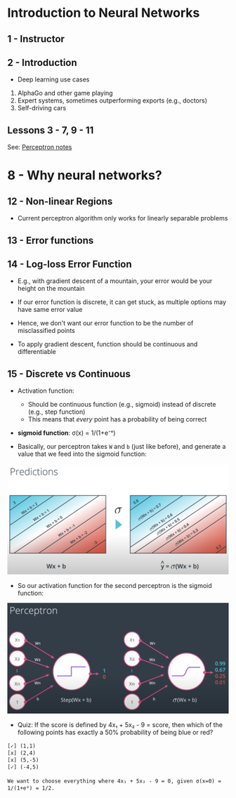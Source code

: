 # Introduction to Neural Networks

## 1 - Instructor

## 2 - Introduction

* Deep learning use cases
1. AlphaGo and other game playing
1. Expert systems, sometimes outperforming exports (e.g., doctors)
1. Self-driving cars

## Lessons 3 - 7, 9 - 11
See: [Perceptron notes](../supervised-learning/perceptron)

# 8 - Why neural networks?

## 12 - Non-linear Regions

* Current perceptron algorithm only works for linearly separable problems

## 13 - Error functions

## 14 - Log-loss Error Function

* E.g., with gradient descent of a mountain, your error would be your height on the mountain

* If our error function is discrete, it can get stuck, as multiple options may have same error value

* Hence, we don't want our error function to be the number of misclassified points

* To apply gradient descent, function should be continuous and differentiable

## 15 - Discrete vs Continuous

* Activation function:
    - Should be continuous function (e.g., sigmoid) instead of discrete (e.g., step function)
    - This means that _every_ point has a probability of being correct

* **sigmoid function**: σ(x) = 1/(1+e⁻ˣ)

* Basically, our perceptron takes `W` and `b` (just like before), and generate a value that we feed into the sigmoid function:

![](images/sigmoid-01.png)

* So our activation function for the second perceptron is the sigmoid function:

![](images/sigmoid-02.png)

* Quiz: If the score is defined by 4x₁ + 5x₂ - 9 = score, then which of the following points has exactly a 50% probability of being blue or red?

```
[✓] (1,1)
[x] (2,4)
[x] (5,-5)
[✓] (-4,5)

We want to choose everything where 4x₁ + 5x₂ - 9 = 0, given σ(x=0) = 1/(1+e⁰) = 1/2.
```
